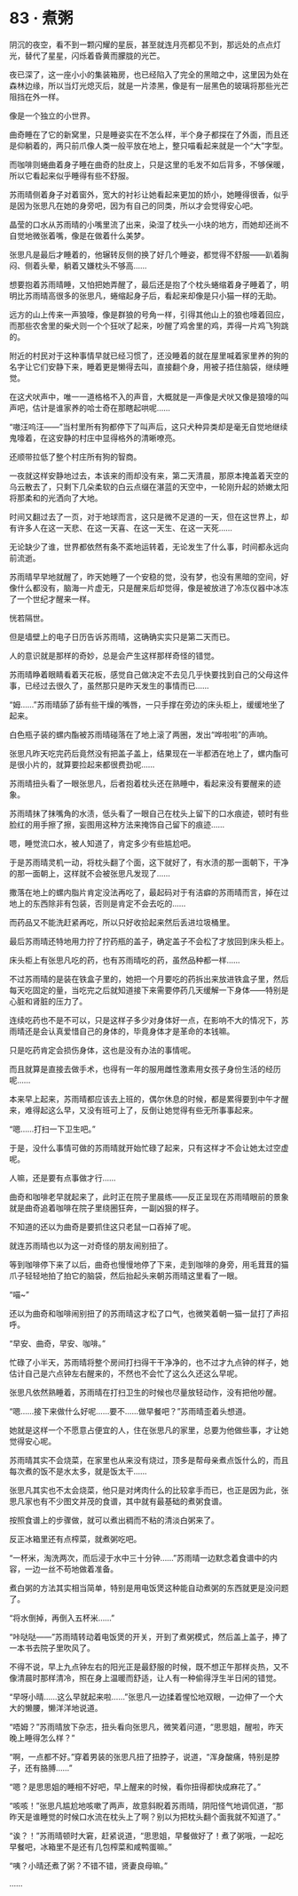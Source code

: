 # 83 · 煮粥

阴沉的夜空，看不到一颗闪耀的星辰，甚至就连月亮都见不到，那远处的点点灯光，替代了星星，闪烁着昏黄而朦胧的光芒。

夜已深了，这一座小小的集装箱房，也已经陷入了完全的黑暗之中，这里因为处在森林边缘，所以当灯光熄灭后，就是一片漆黑，像是有一层黑色的玻璃将那些光芒阻挡在外一样。

像是一个独立的小世界。

曲奇睡在了它的新窝里，只是睡姿实在不怎么样，半个身子都探在了外面，而且还是仰躺着的，两只前爪像人类一般平放在地上，整只喵看起来就是一个“大”字型。

而咖啡则蜷曲着身子睡在曲奇的肚皮上，只是这里的毛发不如后背多，不够保暖，所以它看起来似乎睡得有些不舒服。

苏雨晴侧着身子对着窗外，宽大的衬衫让她看起来更加的娇小，她睡得很香，似乎是因为张思凡在她的身旁吧，因为有自己的同类，所以才会觉得安心吧。

晶莹的口水从苏雨晴的小嘴里流了出来，染湿了枕头一小块的地方，而她却还尚不自觉地微张着嘴，像是在做着什么美梦。

张思凡是最后才睡着的，他辗转反侧的换了好几个睡姿，都觉得不舒服——趴着胸闷、侧着头晕，躺着又嫌枕头不够高……

想要抱着苏雨晴睡，又怕把她弄醒了，最后还是抱了个枕头蜷缩着身子睡着了，明明比苏雨晴高很多的张思凡，蜷缩起身子后，看起来却像是只小猫一样的无助。

远方的山上传来一声狼嚎，像是群狼的号角一样，引得其他山上的狼也嚎着回应，而那些农舍里的柴犬则一个个狂吠了起来，吵醒了鸡舍里的鸡，弄得一片鸡飞狗跳的。

附近的村民对于这种事情早就已经习惯了，还没睡着的就在屋里喊着家里养的狗的名字让它们安静下来，睡着更是懒得去叫，直接翻个身，用被子捂住脑袋，继续睡觉。

在这犬吠声中，唯一一道格格不入的声音，大概就是一声像是犬吠又像是狼嚎的叫声吧，估计是谁家养的哈士奇在那瞎起哄呢……

“嗷汪呜汪——”当村里所有狗都停下了叫声后，这只犬种异类却是毫无自觉地继续鬼嚎着，在这安静的村庄中显得格外的清晰嘹亮。

还顺带拉低了整个村庄所有狗的智商。

一夜就这样安静地过去，本该来的雨却没有来，第二天清晨，那原本掩盖着天空的乌云散去了，只剩下几朵柔软的白云点缀在湛蓝的天空中，一轮刚升起的娇嫩太阳将那柔和的光洒向了大地。

时间又翻过去了一页，对于地球而言，这只是微不足道的一天，但在这世界上，却有许多人在这一天悲、在这一天喜、在这一天生、在这一天死……

无论缺少了谁，世界都依然有条不紊地运转着，无论发生了什么事，时间都永远向前流逝。

苏雨晴早早地就醒了，昨天她睡了一个安稳的觉，没有梦，也没有黑暗的空间，好像什么都没有，脑海一片虚无，只是醒来后却觉得，像是被放进了冷冻仪器中冰冻了一个世纪才醒来一样。

恍若隔世。

但是墙壁上的电子日历告诉苏雨晴，这确确实实只是第二天而已。

人的意识就是那样的奇妙，总是会产生这样那样奇怪的错觉。

苏雨晴睁着眼睛看着天花板，感觉自己做决定不去见几乎快要找到自己的父母这件事，已经过去很久了，虽然那只是昨天发生的事情而已……

“姆……”苏雨晴舔了舔有些干燥的嘴唇，一只手撑在旁边的床头柜上，缓缓地坐了起来。

白色瓶子装的螺内酯被苏雨晴碰落在了地上滚了两圈，发出“哗啦啦”的声响。

张思凡昨天吃完药后竟然没有把盖子盖上，结果现在一半都洒在地上了，螺内酯可是很小片的，就算要捡起来都很费劲呢……

苏雨晴扭头看了一眼张思凡，后者抱着枕头还在熟睡中，看起来没有要醒来的迹象。

苏雨晴抹了抹嘴角的水渍，低头看了一眼自己在枕头上留下的口水痕迹，顿时有些脸红的用手擦了擦，妄图用这种方法来掩饰自己留下的痕迹……

嗯，睡觉流口水，被人知道了，肯定多少有些尴尬吧。

于是苏雨晴灵机一动，将枕头翻了个面，这下就好了，有水渍的那一面朝下，干净的那一面朝上，这样就不会被张思凡发现了……

撒落在地上的螺内脂片肯定没法再吃了，最起码对于有洁癖的苏雨晴而言，掉在过地上的东西除非有包装，否则是肯定不会去吃的……

而药品又不能洗赶紧再吃，所以只好收拾起来然后丢进垃圾桶里。

最后苏雨晴还特地用力拧了拧药瓶的盖子，确定盖子不会松了才放回到床头柜上。

床头柜上有张思凡吃的药，也有苏雨晴吃的药，虽然品种都一样……

不过苏雨晴的是装在铁盒子里的，她把一个月要吃的药拆出来放进铁盒子里，然后每天吃固定的量，当吃完之后就知道接下来需要停药几天缓解一下身体——特别是心脏和肾脏的压力了。

连续吃药也不是不可以，只是这样子多少对身体好一点，在影响不大的情况下，苏雨晴还是会认真爱惜自己的身体的，毕竟身体才是革命的本钱嘛。

只是吃药肯定会损伤身体，这也是没有办法的事情呢。

而且就算是直接去做手术，也得有一年的服用雌性激素用女孩子身份生活的经历呢……

本来早上起来，苏雨晴都应该去上班的，偶尔休息的时候，都是累得要到中午才醒来，难得起这么早，又没有班可上了，反倒让她觉得有些无所事事起来。

“嗯……打扫一下卫生吧。”

于是，没什么事情可做的苏雨晴就开始忙碌了起来，只有这样才不会让她太过空虚呢。

人嘛，还是要有点事做才行……

曲奇和咖啡老早就起来了，此时正在院子里晨练——反正呈现在苏雨晴眼前的景象就是曲奇追着咖啡在院子里绕圈狂奔，一副凶狠的样子。

不知道的还以为曲奇是要抓住这只老鼠一口吞掉了呢。

就连苏雨晴也以为这一对奇怪的朋友闹别扭了。

等到咖啡停下来了以后，曲奇也慢慢地停了下来，走到咖啡的身旁，用毛茸茸的猫爪子轻轻地拍了拍它的脑袋，然后抬起头来朝苏雨晴这里看了一眼。

“喵\~”

还以为曲奇和咖啡闹别扭了的苏雨晴这才松了口气，也微笑着朝一猫一鼠打了声招呼。

“早安、曲奇，早安、咖啡。”

忙碌了小半天，苏雨晴将整个房间打扫得干干净净的，也不过才九点钟的样子，她估计自己是六点钟左右醒来的，不然也不会忙了这么久还这么早呢。

张思凡依然熟睡着，苏雨晴在打扫卫生的时候也尽量放轻动作，没有把他吵醒。

“嗯……接下来做什么好呢……要不……做早餐吧？”苏雨晴歪着头想道。

她就是这样一个不愿意占便宜的人，住在张思凡的家里，总要为他做些事，才让她觉得安心呢。

苏雨晴其实不会烧菜，在家里也从来没有烧过，顶多是帮母亲煮点饭什么的，而且每次煮的饭不是水太多，就是饭太干……

张思凡其实也不太会烧菜，他只是对烤肉什么的比较拿手而已，也正是因为此，张思凡家也有不少图文并茂的食谱，其中就有最基础的煮粥食谱。

按照食谱上的步骤做，就可以煮出稠而不粘的清淡白粥来了。

反正冰箱里还有点榨菜，就煮粥吃吧。

“一杯米，淘洗两次，而后浸于水中三十分钟……”苏雨晴一边默念着食谱中的内容，一边一丝不苟地做着准备。

煮白粥的方法其实相当简单，特别是用电饭煲这种能自动煮粥的东西就更是没问题了。

“将水倒掉，再倒入五杯米……”

“咔哒哒——”苏雨晴转动着电饭煲的开关，开到了煮粥模式，然后盖上盖子，捧了一本书去院子里吹风了。

不得不说，早上九点钟左右的阳光正是最舒服的时候，既不想正午那样炎热，又不像清晨时那样清冷，照在身上温暖而舒适，让人有一种偷得浮生半日闲的错觉。

“早呀小晴……这么早就起来啦……”张思凡一边揉着惺忪地双眼，一边伸了一个大大的懒腰，懒洋洋地说道。

“唔姆？”苏雨晴放下杂志，扭头看向张思凡，微笑着问道，“思思姐，醒啦，昨天晚上睡得怎么样？”

“啊，一点都不好。”穿着男装的张思凡扭了扭脖子，说道，“浑身酸痛，特别是脖子，还有胳膊……”

“嗯？是思思姐的睡相不好吧，早上醒来的时候，看你扭得都快成麻花了。”

“咳咳！”张思凡尴尬地咳嗽了两声，故意斜睨着苏雨晴，阴阳怪气地调侃道，“那昨天是谁睡觉的时候口水流在枕头上了啊？别以为把枕头翻个面我就不知道了。”

“诶？！”苏雨晴顿时大窘，赶紧说道，“思思姐，早餐做好了！煮了粥哦，一起吃早餐吧，冰箱里不是还有几包榨菜和咸鸭蛋嘛。”

“咦？小晴还煮了粥？不错不错，贤妻良母嘛。”

……
